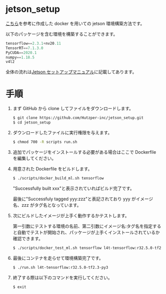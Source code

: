 # jetson_setup

[こちら](https://github.com/dusty-nv/jetson-containers)を参考に作成した docker を用いての jetson 環境構築方法です。

以下のパッケージを含む環境を構築することができます。

```python
tensorflow==2.3.1+nv20.11
TensorRT==7.1.3.0
PyCUDA==2020.1
numpy==1.18.5
v4l2
```

全体の流れは[Jetson セットアップマニュアル](https://docs.google.com/presentation/d/1_k0xrD2JAzbs0CmXLibpOElClcySRwRvlrgityWFmZU/edit#slide=id.gd15f987bf7_0_56)に記載してあります。

# 手順

1. まず GitHub から clone してファイルをダウンロードします。

   ```bash
   $ git clone https://github.com/Hutzper-inc/jetson_setup.git
   $ cd jetson_setup
   ```

1. ダウンロードしたファイルに実行権限を与えます。

   ```bash
   $ chmod 700 -R scripts run.sh
   ```

1. 追加でパッケージをインストールする必要がある場合はここで Dockerfile を編集してください。

1. 用意された Dockerfile をビルドします。

   ```bash
   $ ./scripts/docker_build_ml.sh tensorflow
   ```

   "Successfully built xxx"と表示されていればビルド完了です。

   最後に"Successfuly tagged yyy:zzz"と表記されており yyy がイメージ名、zzz がタグ名となっています。

1. 次にビルドしたイメージが上手く動作するかテストします。

   第一引数にテストする環境の名前、第二引数にイメージ名:タグ名を指定すると自動でテストが開始され、パッケージが上手くインストールされているか確認できます。

   ```bash
   $ ./scripts/docker_test_ml.sh tensorflow l4t-tensorflow:r32.5.0-tf2.3-py3
   ```

1. 最後にコンテナを走らせて環境構築完了です。

   ```bash
   $ ./run.sh l4t-tensorflow:r32.5.0-tf2.3-py3
   ```

1. 終了する際は以下のコマンドを実行してください。
   ```
   $ exit
   ```
